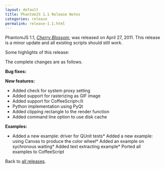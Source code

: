 ```yaml
---
layout: default
title: PhantomJS 1.1 Release Notes
categories: release
permalink: release-1.1.html
---
```


PhantomJS 1.1, _[Cherry Blossom](release-names.html)_, was released on April 27, 2011. This release is a minor update and all existing scripts should still work.

Some highlights of this release:

The complete changes are as follows.

**Bug fixes:**

**New features:**

*   Added check for system proxy setting
*   Added support for rasterizing as GIF image
*   Added support for CoffeeScript</li
    <li>Python implementation using PyQt
*   Added clipping rectangle to the render function
*   Added command line option to use disk cache

**Examples:**

*   Added a new example: driver for QUnit tests*   Added a new example: using Canvas to produce the color wheel*   Added an example on sychronous waiting*   Added text extracting example*   Ported all examples to CoffeeScript

Back to [all releases](releases.html).
